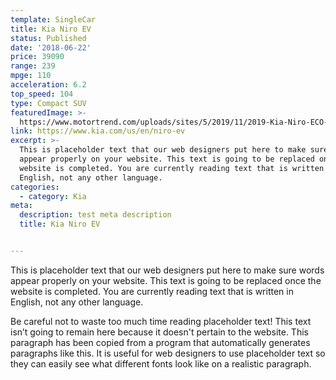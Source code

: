 ```yaml
---
template: SingleCar
title: Kia Niro EV
status: Published
date: '2018-06-22'
price: 39090
range: 239
mpge: 110
acceleration: 6.2
top_speed: 104
type: Compact SUV
featuredImage: >-
  https://www.motortrend.com/uploads/sites/5/2019/11/2019-Kia-Niro-ECO-Electric-front-three-quarter-in-motion-1.jpg
link: https://www.kia.com/us/en/niro-ev
excerpt: >-
  This is placeholder text that our web designers put here to make sure words
  appear properly on your website. This text is going to be replaced once the
  website is completed. You are currently reading text that is written in
  English, not any other language.
categories:
  - category: Kia
meta:
  description: test meta description
  title: Kia Niro EV


---
```


This is placeholder text that our web designers put here to make sure words appear properly on your website. This text is going to be replaced once the website is completed. You are currently reading text that is written in English, not any other language.

Be careful not to waste too much time reading placeholder text! This text isn’t going to remain here because it doesn't pertain to the website. This paragraph has been copied from a program that automatically generates paragraphs like this. It is useful for web designers to use placeholder text so they can easily see what different fonts look like on a realistic paragraph.
